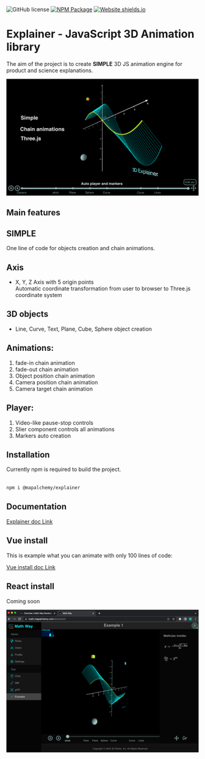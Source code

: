 ![GitHub license](https://img.shields.io/badge/license-MIT-blue.svg)
[![NPM Package][npm]][npm-url]
[![Website shields.io](https://img.shields.io/website-up-down-green-red/http/shields.io.svg)](https://mathdoc.mapalchemy.com/)

# Explainer - JavaScript 3D Animation library

The aim of the project is to create **SIMPLE** 3D JS animation engine for product and science explanations. 

![Explainer](https://github.com/DaniloBabovic/three-explainer/blob/main/explainer_main.png)


## Main features

## SIMPLE  
One line of code for objects creation and chain animations.

## Axis
- X, Y, Z Axis with 5 origin points  
Automatic coordinate transformation from user to browser to Three.js coordinate system  

## 3D objects
- Line, Curve, Text, Plane, Cube, Sphere object creation

## Animations: 
1. fade-in chain animation
2. fade-out chain animation 
3. Object position chain animation
4. Camera position chain animation 
5. Camera target chain animation 

## Player:
1. Video-like pause-stop controls
2. Slier component controls all animations
3. Markers auto creation 

## Installation

Currently npm is required to build the project.

```bash

npm i @mapalchemy/explainer

```

## Documentation ##

[Explainer doc Link](https://mathdoc.mapalchemy.com/)

## Vue install ##

This is example what you can animate with only 100 lines of code:

[Vue install doc Link](https://github.com/DaniloBabovic/three-explainer/blob/main/VUE_INSTALL.md)

## React install ##

Coming soon

![Next.js application](https://github.com/DaniloBabovic/three-explainer/blob/main/next.png)


[npm]: https://img.shields.io/npm/v/@mapalchemy/explainer
[npm-url]: https://www.npmjs.com/package/@mapalchemy/explainer
[build-size]: https://badgen.net/bundlephobia/minzip/@mapalchemy/explainer
[build-size-url]: https://bundlephobia.com/result?p=@mapalchemy/explainer